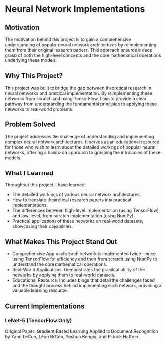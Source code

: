 # Neural Network Implementations

## Motivation

The motivation behind this project is to gain a comprehensive understanding of popular neural network architectures by reimplementing them from their original research papers. This approach ensures a deep grasp of both the high-level concepts and the core mathematical operations underlying these models.

## Why This Project?

This project was built to bridge the gap between theoretical research in neural networks and practical implementation. By reimplementing these networks from scratch and using TensorFlow, I aim to provide a clear pathway from understanding the fundamental principles to applying these networks to real-world problems.

## Problem Solved

The project addresses the challenge of understanding and implementing complex neural network architectures. It serves as an educational resource for those who wish to learn about the detailed workings of popular neural networks, offering a hands-on approach to grasping the intricacies of these models.

## What I Learned

Throughout this project, I have learned:

- The detailed workings of various neural network architectures.
- How to translate theoretical research papers into practical implementations.
- The differences between high-level implementation (using TensorFlow) and low-level, from-scratch implementation (using NumPy).
- Practical applications of these networks on real-world datasets, showcasing their capabilities.

## What Makes This Project Stand Out

- Comprehensive Approach: Each network is implemented twice—once using TensorFlow for efficiency and then from scratch using NumPy to understand the core mathematical operations.
- Real-World Applications: Demonstrates the practical utility of the networks by applying them to real-world datasets.
- Educational Resource: Includes blogs that detail the challenges faced and the thought process behind implementing each network, providing a valuable learning resource.

## Current Implementations

### LeNet-5 (TensorFlow Only)
Original Paper: Gradient-Based Learning Applied to Document Recognition by Yann LeCun, Léon Bottou, Yoshua Bengio, and Patrick Haffner.
